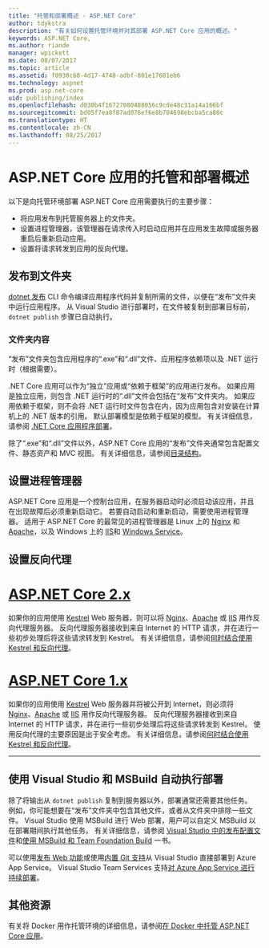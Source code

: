 ```yaml
---
title: "托管和部署概述 - ASP.NET Core"
author: tdykstra
description: "有关如何设置托管环境并对其部署 ASP.NET Core 应用的概述。"
keywords: ASP.NET Core,
ms.author: riande
manager: wpickett
ms.date: 08/07/2017
ms.topic: article
ms.assetid: f0930c68-4d17-4748-adbf-801e17601eb6
ms.technology: aspnet
ms.prod: asp.net-core
uid: publishing/index
ms.openlocfilehash: d030b4f16727080488056c9cde48c31a14a166bf
ms.sourcegitcommit: bd05f7ea8f87ad076ef6e8b704698ebcba5ca80c
ms.translationtype: HT
ms.contentlocale: zh-CN
ms.lasthandoff: 08/25/2017
---
```

# <a name="hosting-and-deployment-overview-for-aspnet-core-apps"></a>ASP.NET Core 应用的托管和部署概述

以下是向托管环境部署 ASP.NET Core 应用需要执行的主要步骤：

* 将应用发布到托管服务器上的文件夹。
* 设置进程管理器，该管理器在请求传入时启动应用并在应用发生故障或服务器重启后重新启动应用。
* 设置将请求转发到应用的反向代理。

## <a name="publish-to-a-folder"></a>发布到文件夹 

[dotnet 发布](https://docs.microsoft.com/dotnet/articles/core/tools/dotnet-publish) CLI 命令编译应用程序代码并复制所需的文件，以便在“发布”文件夹中运行应用程序。 从 Visual Studio 进行部署时，在文件被复制到部署目标前，`dotnet publish` 步骤已自动执行。

### <a name="folder-contents"></a>文件夹内容

“发布”文件夹包含应用程序的“.exe”和“.dll”文件、应用程序依赖项以及 .NET 运行时（根据需要）。

.NET Core 应用可以作为“独立”应用或“依赖于框架”的应用进行发布。 如果应用是独立应用，则包含 .NET 运行时的“.dll”文件会包括在“发布”文件夹内。  如果应用依赖于框架，则不会将 .NET 运行时文件包含在内，因为应用包含对安装在计算机上的 .NET 版本的引用。 默认部署模型是依赖于框架的模型。 有关详细信息，请参阅 [.NET Core 应用程序部署](https://docs.microsoft.com/dotnet/articles/core/deploying/index)。

除了“.exe”和“.dll”文件以外，ASP.NET Core 应用的“发布”文件夹通常包含配置文件、静态资产和 MVC 视图。  有关详细信息，请参阅[目录结构](xref:hosting/directory-structure)。

## <a name="set-up-a-process-manager"></a>设置进程管理器

ASP.NET Core 应用是一个控制台应用，在服务器启动时必须启动该应用，并且在出现故障后必须重新启动它。 若要自动启动和重新启动，需要使用进程管理器。 适用于 ASP.NET Core 的最常见的进程管理器是 Linux 上的 [Nginx](xref:publishing/linuxproduction) 和 [Apache](xref:publishing/apache-proxy)，以及 Windows 上的 [IIS](xref:publishing/iis)和 [Windows Service](xref:hosting/windows-service)。

## <a name="set-up-a-reverse-proxy"></a>设置反向代理

# <a name="aspnet-core-2xtabaspnetcore2x"></a>[ASP.NET Core 2.x](#tab/aspnetcore2x)

如果你的应用使用 [Kestrel](xref:fundamentals/servers/kestrel) Web 服务器，则可以将 [Nginx](xref:publishing/linuxproduction)、[Apache](xref:publishing/apache-proxy) 或 [IIS](xref:publishing/iis) 用作反向代理服务器。 反向代理服务器接收到来自 Internet 的 HTTP 请求，并在进行一些初步处理后将这些请求转发到 Kestrel。 有关详细信息，请参阅[何时结合使用 Kestrel 和反向代理](xref:fundamentals/servers/kestrel?tabs=aspnetcore2x#when-to-use-kestrel-with-a-reverse-proxy)。

# <a name="aspnet-core-1xtabaspnetcore1x"></a>[ASP.NET Core 1.x](#tab/aspnetcore1x)

如果你的应用使用 [Kestrel](xref:fundamentals/servers/kestrel) Web 服务器并将被公开到 Internet，则必须将 [Nginx](xref:publishing/linuxproduction)、[Apache](xref:publishing/apache-proxy) 或 [IIS](xref:publishing/iis) 用作反向代理服务器。 反向代理服务器接收到来自 Internet 的 HTTP 请求，并在进行一些初步处理后将这些请求转发到 Kestrel。 使用反向代理的主要原因是出于安全考虑。 有关详细信息，请参阅[何时结合使用 Kestrel 和反向代理](xref:fundamentals/servers/kestrel?tabs=aspnetcore1x#when-to-use-kestrel-with-a-reverse-proxy)。

---

## <a name="using-visual-studio-and-msbuild-to-automate-deployment"></a>使用 Visual Studio 和 MSBuild 自动执行部署

除了将输出从 `dotnet publish` 复制到服务器以外，部署通常还需要其他任务。 例如，你可能想要在“发布”文件夹中包含其他文件，或者从文件夹中排除一些文件。 Visual Studio 使用 MSBuild 进行 Web 部署，用户可以自定义 MSBuild 以在部署期间执行其他任务。 有关详细信息，请参阅 [Visual Studio 中的发布配置文件](xref:publishing/web-publishing-vs)和[使用 MSBuild 和 Team Foundation Build](http://msbuildbook.com/) 一书。

可以使用[发布 Web 功能](xref:tutorials/publish-to-azure-webapp-using-vs)或使用[内置 Git 支持](xref:publishing/azure-continuous-deployment)从 Visual Studio 直接部署到 Azure App Service。 Visual Studio Team Services 支持[对 Azure App Service 进行持续部署](https://www.visualstudio.com/en-us/docs/build/aspnet/core/quick-to-azure)。

## <a name="additional-resources"></a>其他资源

有关将 Docker 用作托管环境的详细信息，请参阅[在 Docker 中托管 ASP.NET Core 应用](xref:publishing/docker)。
